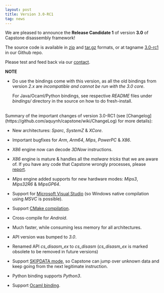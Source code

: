 ```yaml
---
layout: post
title: Version 3.0-RC1
tag: news
---
```


We are pleased to announce the **Release Candidate 1** of version **3.0** of Capstone disassembly framework!

The source code is available in [zip](https://github.com/aquynh/capstone/archive/3.0-rc1.zip) and [tar.gz](https://github.com/aquynh/capstone/archive/3.0-rc1.tar.gz) formats, or at tagname [3.0-rc1](https://github.com/aquynh/capstone/releases/tag/3.0-rc1) in our Github repo.

Please test and feed back via our [contact](contact.html).

**NOTE**

- Do use the bindings come with this version, as all the old bindings from version *2.x* are *incompatible and cannot be run with the 3.0 core*.

  For Java/Ocaml/Python bindings, see respective *README* files under *bindings/* directory in the source on how to do fresh-install.

<br>
Summary of the important changes of version 3.0-RC1 (see [Changelog](https://github.com/aquynh/capstone/wiki/ChangeLog) for more details):

- New architectures: *Sparc*, *SystemZ* & *XCore*.

- Important bugfixes for *Arm*, *Arm64*, *Mips*, *PowerPC* & *X86*.

- *X86* engine now can decode *3DNow* instructions.

- *X86* engine is mature & handles all the *malware tricks* that we are aware of. If you have any code that Capstone wrongly processes, please [report](contact.html).

- *Mips* engine added supports for new hardware modes: *Mips3*, *Mips32R6* & *MipsGP64*.

- Support for [Microsoft Visual Studio](https://github.com/aquynh/capstone/blob/next/COMPILE_MSVC.TXT) (so Windows native compilation using *MSVC* is possible).

- Support [CMake compilation](https://github.com/aquynh/capstone/blob/next/COMPILE_CMAKE.TXT).

- Cross-compile for *Android*.

- Much faster, while consuming less memory for all architectures.

- API version was bumped to *3.0*.

- Renamed API *cs_disasm_ex* to *cs_disasm* (*cs_disasm_ex* is marked obsolete to be removed in future versions)

- Support [SKIPDATA mode](http://capstone-engine.org/skipdata.html), so Capstone can jump over unknown data and keep going from the next legitimate instruction.

- Python binding supports *Python3*.

- Support [Ocaml binding](https://github.com/aquynh/capstone/blob/next/bindings/ocaml/README).
